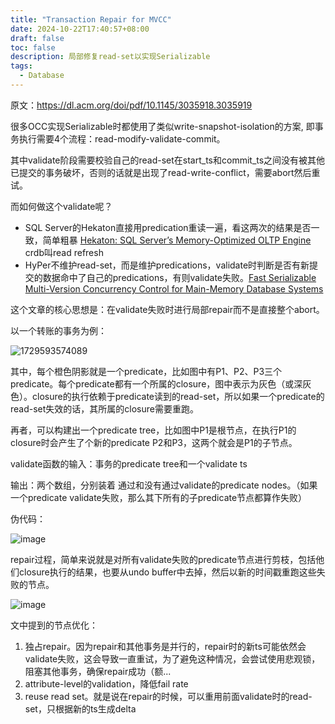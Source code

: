 ```yaml
---
title: "Transaction Repair for MVCC"
date: 2024-10-22T17:40:57+08:00
draft: false
toc: false
description: 局部修复read-set以实现Serializable
tags: 
  - Database
---
```



原文：https://dl.acm.org/doi/pdf/10.1145/3035918.3035919

很多OCC实现Serializable时都使用了类似write-snapshot-isolation的方案, 即事务执行需要4个流程：read-modify-validate-commit。

其中validate阶段需要校验自己的read-set在start_ts和commit_ts之间没有被其他已提交的事务破坏，否则的话就是出现了read-write-conflict，需要abort然后重试。

而如何做这个validate呢？
- SQL Server的Hekaton直接用predication重读一遍，看这两次的结果是否一致，简单粗暴  [Hekaton: SQL Server’s Memory-Optimized OLTP Engine](https://www.microsoft.com/en-us/research/wp-content/uploads/2013/06/Hekaton-Sigmod2013-final.pdf) crdb叫read refresh
- HyPer不维护read-set，而是维护predications，validate时判断是否有新提交的数据命中了自己的predications，有则validate失败。[Fast Serializable Multi-Version Concurrency Control for Main-Memory Database Systems](https://15721.courses.cs.cmu.edu/spring2019/papers/04-mvcc2/p677-neumann.pdf)

这个文章的核心思想是：在validate失败时进行局部repair而不是直接整个abort。

以一个转账的事务为例：

![1729593574089](https://github.com/user-attachments/assets/03b43813-bec1-463a-9ab5-53f88453717b)


其中，每个橙色阴影就是一个predicate，比如图中有P1、P2、P3三个predicate。每个predicate都有一个所属的closure，图中表示为灰色（或深灰色）。closure的执行依赖于predicate读到的read-set，所以如果一个predicate的read-set失效的话，其所属的closure需要重跑。

再者，可以构建出一个predicate tree，比如图中P1是根节点，在执行P1的closure时会产生了个新的predicate P2和P3，这两个就会是P1的子节点。

validate函数的输入：事务的predicate tree和一个validate ts

输出：两个数组，分别装着 通过和没有通过validate的predicate nodes。（如果一个predicate validate失败，那么其下所有的子predicate节点都算作失败）

伪代码：

![image](https://github.com/user-attachments/assets/be56f2f9-504c-4ca6-805a-41bfec798c3d)

repair过程，简单来说就是对所有validate失败的predicate节点进行剪枝，包括他们closure执行的结果，也要从undo buffer中去掉，然后以新的时间戳重跑这些失败的节点。

![image](https://github.com/user-attachments/assets/f87a0f31-1759-4bb6-9725-d4b1295700c9)

文中提到的节点优化：
1. 独占repair。因为repair和其他事务是并行的，repair时的新ts可能依然会validate失败，这会导致一直重试，为了避免这种情况，会尝试使用悲观锁，阻塞其他事务，确保repair成功（额...
2. attribute-level的validation，降低fail rate
3. reuse read set。就是说在repair的时候，可以重用前面validate时的read-set，只根据新的ts生成delta
